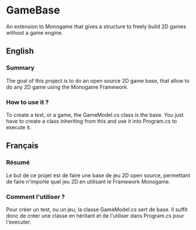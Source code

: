 # GameBase
An extension to Monogame that gives a structure to freely build 2D games without a game engine.

## English

### Summary
The goal of this project is to do an open source 2D game base, that allow to do any 2D game using the Monogame Framework.

### How to use it ?
To create a test, or a game, the GameModel.cs class is the base.
You just have to create a class inheriting from this and use it into Program.cs to execute it.

## Français

### Résumé
Le but de ce projet est de faire une base de jeu 2D open source, permettant de faire n'importe quel jeu 2D en utilisant le Framework Monogame.

### Comment l'utiliser ?
Pour créer un test, ou un jeu, la classe GameModel.cs sert de base. 
Il suffit donc de créer une classe en héritant et de l'utiliser dans Program.cs pour l'executer.
